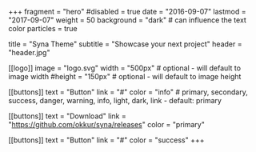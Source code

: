 +++
fragment = "hero"
#disabled = true
date = "2016-09-07"
lastmod = "2017-09-07"
weight = 50
background = "dark" # can influence the text color
particles = true

title = "Syna Theme"
subtitle = "Showcase your next project"
header = "header.jpg"

[[logo]]
  image = "logo.svg"
  width = "500px" # optional - will default to image width
  #height = "150px" # optional - will default to image height

[[buttons]]
  text = "Button"
  link = "#"
  color = "info" # primary, secondary, success, danger, warning, info, light, dark, link - default: primary

[[buttons]]
  text = "Download"
  link = "https://github.com/okkur/syna/releases"
  color = "primary"

[[buttons]]
  text = "Button"
  link = "#"
  color = "success"
+++
